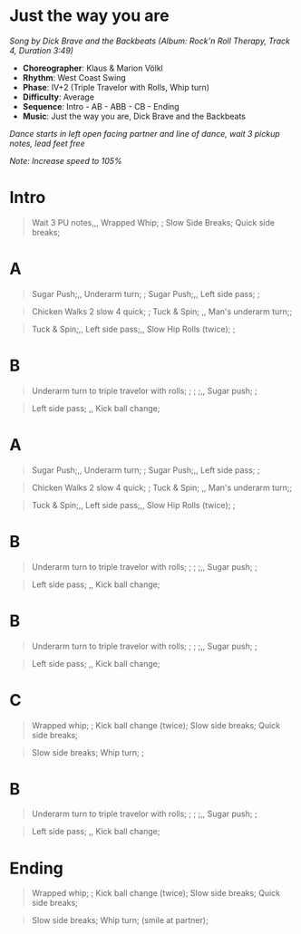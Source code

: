 # Just the way you are
*Song by Dick Brave and the Backbeats (Album: Rock'n Roll Therapy, Track 4, Duration 3:49)*

* **Choreographer**: Klaus & Marion Völkl
* **Rhythm**: West Coast Swing
* **Phase**: IV+2 (Triple Travelor with Rolls, Whip turn)
* **Difficulty**: Average
* **Sequence**: Intro - AB - ABB - CB - Ending
* **Music**: Just the way you are, Dick Brave and the Backbeats


*Dance starts in left open facing partner and line of dance, wait 3 pickup notes, lead feet free*


*Note: Increase speed to 105%*


# Intro

> Wait 3 PU notes,,, Wrapped Whip; ; Slow Side Breaks; Quick side breaks;

# A

> Sugar Push;,, Underarm turn; ; Sugar Push;,, Left side pass; ;

> Chicken Walks 2 slow 4 quick; ; Tuck & Spin; ,, Man's underarm turn;;

> Tuck & Spin;,, Left side pass;,, Slow Hip Rolls (twice); ;

# B

> Underarm turn to triple travelor with rolls; ; ; ;,, Sugar push; ;

> Left side pass; ,, Kick ball change;

# A

> Sugar Push;,, Underarm turn; ; Sugar Push;,, Left side pass; ;

> Chicken Walks 2 slow 4 quick; ; Tuck & Spin; ,, Man's underarm turn;;

> Tuck & Spin;,, Left side pass;,, Slow Hip Rolls (twice); ;

# B

> Underarm turn to triple travelor with rolls; ; ; ;,, Sugar push; ;

> Left side pass; ,, Kick ball change;

# B

> Underarm turn to triple travelor with rolls; ; ; ;,, Sugar push; ;

> Left side pass; ,, Kick ball change;


# C

> Wrapped whip; ; Kick ball change (twice); Slow side breaks; Quick side breaks;

> Slow side breaks; Whip turn; ;

# B

> Underarm turn to triple travelor with rolls; ; ; ;,, Sugar push; ;

> Left side pass; ,, Kick ball change;


# Ending

> Wrapped whip; ; Kick ball change (twice); Slow side breaks; Quick side breaks;

> Slow side breaks; Whip turn; (smile at partner);

<meta name="x:audio-file" content="d/Dick Brave & The Backbeats/Rock'n'Roll Therapy/Dick Brave & the Backbeats - Just The Way You Are.mp3">